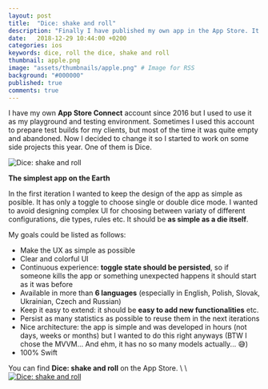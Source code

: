```yaml
---
layout: post
title:  "Dice: shake and roll"
description: "Finally I have published my own app in the App Store. It's a very simple app to simulate a die."
date:   2018-12-29 10:44:00 +0200
categories: ios
keywords: dice, roll the dice, shake and roll
thumbnail: apple.png
image: "assets/thumbnails/apple.png" # Image for RSS
background: "#000000"
published: true
comments: true
---
```


I have my own **App Store Connect** account since 2016 but I used to use it as my playground and testing environment. Sometimes I used this account to prepare test builds for my clients, but most of the time it was quite empty and abandoned. Now I decided to change it so I started to work on some side projects this year. One of them is Dice.

![Dice: shake and roll]({{site.url}}/assets/2018-12-29/dice.png)

**The simplest app on the Earth**

In the first iteration I wanted to keep the design of the app as simple as posible. It has only a toggle to choose single or double dice mode. I wanted to avoid designing complex UI for choosing between variaty of different configurations, die types, rules etc. It should be **as simple as a die itself**.

My goals could be listed as follows:
- Make the UX as simple as possible
- Clear and colorful UI
- Continuous experience: **toggle state should be persisted**, so if someone kills the app or something unexpected happens it should start as it was before
- Available in more than **6 languages** (especially in English, Polish, Slovak, Ukrainian, Czech and Russian)
- Keep it easy to extend: it should be **easy to add new functionalities** etc.
- Persist as many statistics as possible to reuse them in the next iterations
- Nice architecture: the app is simple and was developed in hours (not days, weeks or months) but I wanted to do this right anyways (BTW I chose the MVVM... And ehm, it has no so many models actually... 😅)
- 100% Swift

You can find **Dice: shake and roll** on the App Store.
\\
\\
[![Dice: shake and roll]({{site.url}}/assets/Download_on_the_App_Store_Badge_US-UK_RGB_blk_092917.svg)](https://itunes.apple.com/us/app/dice-shake-and-roll/id1447906909?ls=1&mt=8)

